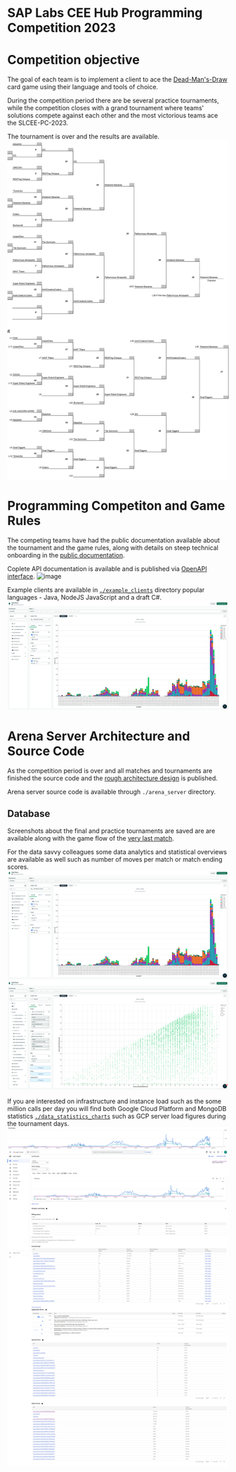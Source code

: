SAP Labs CEE Hub Programming Competition 2023
============

# Competition objective
The goal of each team is to implement a client to ace the [Dead-Man's-Draw](https://boardgamegeek.com/boardgame/149155/dead-mans-draw) card game using their language and tools of choice.

During the competition period there are be several practice tournaments, while the competition closes with a grand tournament where teams' solutions compete against each other and the most victorious teams ace the SLCEE-PC-2023.

The tournament is over and the results are available.
![image](./data_statistics_charts/game_Day5_results_results.png)

# Programming Competiton and Game Rules
The competing teams have had the public documentation available about the tournament and the game rules, along with details on steep technical onboarding in the [public documentation](./doc/README_public.md).

Coplete API documentation is available and is published via [OpenAPI interface](https://slhpc2023.appspot.com/docs).
![image](https://user-images.githubusercontent.com/4489389/207619972-17cb5bf2-0d9c-4c66-8a22-8dac184429a4.png)

Example clients are available in [`./example_clients`](./example_clients) directory popular languages - Java, NodeJS JavaScript and a draft C#.
![image](./data_statistics_charts/game_statistics_matches_by_day_and_movecount.png)

# Arena Server Architecture and Source Code
As the competition period is over and all matches and tournaments are finished the source code and the [rough architecture design](./doc/README_arena_server.md) is published.

Arena server source code is available through `./arena_server` directory.

## Database 

Screenshots about the final and practice tournaments are saved are are available along with the game flow of the [very last match](./data_statistics_charts/game_Day5_tournament_final_match.png).

For the data savvy colleagues some data analytics and statistical overviews are available as well such as number of moves per match or match ending scores.
![image](./data_statistics_charts/game_statistics_matches_by_day_and_movecount.png)
![image](./data_statistics_charts/game_statistics_match_ended_scores.png)

If you are interested on infrastructure and instance load such as the some million calls per day you will find both Google Cloud Platform and MongoDB statistics [`./data_statistics_charts`](./data_statistics_charts) such as GCP server load figures during the tournament days.
![image](./data_statistics_charts/site_statistics_GCP_Summary.png)
![image](./data_statistics_charts/site_statistics_GCP_Stats.png)
